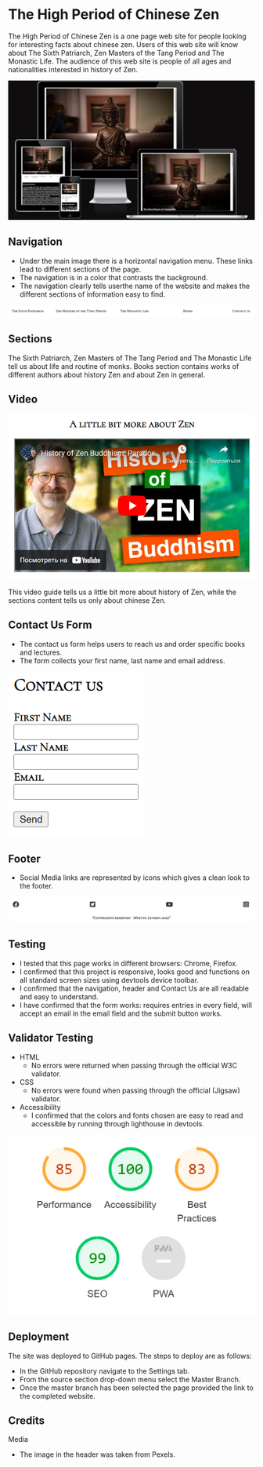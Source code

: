 # The High Period of Chinese Zen
The High Period of Chinese Zen is a one page web site for people looking for interesting facts about chinese zen. Users of this web site will know about The Sixth Patriarch, Zen Masters of the Tang Period and The Monastic Life. The audience of this web site is people of all ages and nationalities interested in history of Zen.

![Am I Responsive image](/assets/images/amiresponsive.png)

## Navigation
- Under the main image there is a horizontal navigation menu. These links lead to different sections of the page.
- The navigation is in a color that contrasts the background.
- The navigation clearly tells userthe name of the website and makes the different sections of information easy to find.

![navigation](/assets/images/navigation.png)

## Sections
The Sixth Patriarch, Zen Masters of The Tang Period and The Monastic Life tell us about life and routine of monks. Books section contains works of different authors about history Zen and about Zen in general.

## Video
![video](/assets/images/video.png)

This video guide tells us a little bit more about history of Zen, while the sections content tells us only about chinese Zen.

## Contact Us Form
- The contact us form helps users to reach us and order specific books and lectures.
- The form collects your first name, last name and email address.

![contactus](/assets/images/contactus.png)

## Footer
- Social Media links are represented by icons which gives a clean look to the footer.

![footer](/assets/images/footer.png)

## Testing
- I tested that this page works in different browsers: Chrome, Firefox.
- I confirmed that this project is responsive, looks good and functions on all standard screen sizes using devtools device toolbar.
- I confirmed that the navigation, header and Contact Us are all readable and easy to understand.
- I have confirmed that the form works: requires entries in every field, will accept an email in the email field and the submit button works.

## Validator Testing
- HTML
    - No errors were returned when passing through the official W3C validator.
- CSS
    - No errors were found when passing through the official (Jigsaw) validator.
- Accessibility
    - I confirmed that the colors and fonts chosen are easy to read and accessible by running through lighthouse in devtools.

![lighthouse](/assets/images/lighthouse.png#center)

## Deployment
The site was deployed to GitHub pages. The steps to deploy are as follows:
- In the GitHub repository navigate to the Settings tab.
- From the source section drop-down menu select the Master Branch.
- Once the master branch has been selected the page provided the link to the completed website.

## Credits 
Media
- The image in the header was taken from Pexels.